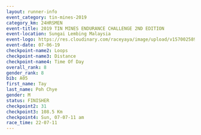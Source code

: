 ```yaml
---
layout: runner-info 
event_category: tin-mines-2019 
category_km: 24HRSMEN 
event-title: 2019 TIN MINES ENDURANCE CHALLENGE 2ND EDITION 
event-location: Sungai Lembing Malaysia 
event-logo: https://res.cloudinary.com/raceyaya/image/upload/v1570025899/logo/tinmines_fkmhj8.jpg 
event-date: 07-06-19 
checkpoint-name2: Loops 
checkpoint-name3: Distance 
checkpoint-name4: Time Of Day 
overall_rank: 8
gender_rank: 8
bib: A05
first_name: Tay
last_name: Poh Chye
gender: M
status: FINISHER
checkpoint2: 31
checkpoint3: 108.5 Km
checkpoint4: Sun, 07-07-11 am
race_time: 22-07-11
---
```

